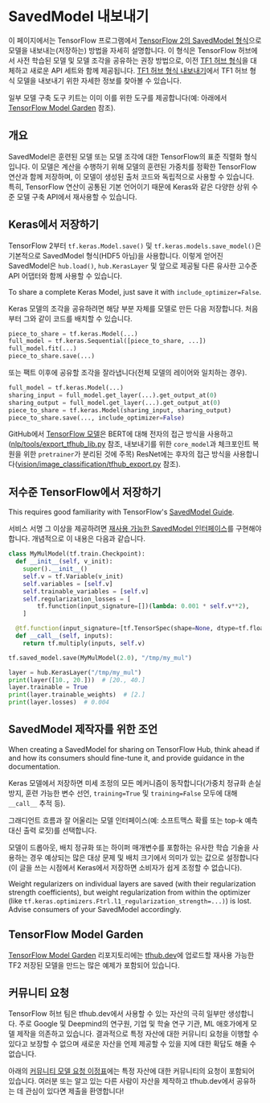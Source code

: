 <!--* freshness: { owner: 'maringeo' reviewed: '2021-04-12' review_interval: '6 months' } *-->

# SavedModel 내보내기

이 페이지에서는 TensorFlow 프로그램에서 [TensorFlow 2의 SavedModel 형식](https://www.tensorflow.org/guide/saved_model)으로 모델을 내보내는(저장하는) 방법을 자세히 설명합니다. 이 형식은 TensorFlow 허브에서 사전 학습된 모델 및 모델 조각을 공유하는 권장 방법으로, 이전 [TF1 허브 형식](tf1_hub_module.md)을 대체하고 새로운 API 세트와 함께 제공됩니다. [TF1 허브 형식 내보내기](exporting_hub_format.md)에서 TF1 허브 형식 모델을 내보내기 위한 자세한 정보를 찾아볼 수 있습니다.

일부 모델 구축 도구 키트는 이미 이를 위한 도구를 제공합니다(예: 아래에서 [TensorFlow Model Garden](#tensorflow-model-garden) 참조).

## 개요

SavedModel은 훈련된 모델 또는 모델 조각에 대한 TensorFlow의 표준 직렬화 형식입니다. 이 모델은 계산을 수행하기 위해 모델의 훈련된 가중치를 정확한 TensorFlow 연산과 함께 저장하며, 이 모델이 생성된 출처 코드와 독립적으로 사용할 수 있습니다. 특히, TensorFlow 연산이 공통된 기본 언어이기 때문에 Keras와 같은 다양한 상위 수준 모델 구축 API에서 재사용할 수 있습니다.

## Keras에서 저장하기

TensorFlow 2부터 `tf.keras.Model.save()` 및 `tf.keras.models.save_model()`은 기본적으로 SavedModel 형식(HDF5 아님)을 사용합니다. 이렇게 얻어진 SavedModel은 `hub.load()`, `hub.KerasLayer` 및 앞으로 제공될 다른 유사한 고수준 API 어댑터와 함께 사용할 수 있습니다.

To share a complete Keras Model, just save it with `include_optimizer=False`.

Keras 모델의 조각을 공유하려면 해당 부분 자체를 모델로 만든 다음 저장합니다. 처음부터 그와 같이 코드를 배치할 수 있습니다.

```python
piece_to_share = tf.keras.Model(...)
full_model = tf.keras.Sequential([piece_to_share, ...])
full_model.fit(...)
piece_to_share.save(...)
```

또는 팩트 이후에 공유할 조각을 잘라냅니다(전체 모델의 레이어와 일치하는 경우).

```python
full_model = tf.keras.Model(...)
sharing_input = full_model.get_layer(...).get_output_at(0)
sharing_output = full_model.get_layer(...).get_output_at(0)
piece_to_share = tf.keras.Model(sharing_input, sharing_output)
piece_to_share.save(..., include_optimizer=False)
```

GitHub에서 [TensorFlow 모델](https://github.com/tensorflow/models)은 BERT에 대해 전자의 접근 방식을 사용하고([nlp/tools/export_tfhub_lib.py](https://github.com/tensorflow/models/blob/master/official/nlp/tools/export_tfhub_lib.py) 참조, 내보내기를 위한 `core_model`과 체크포인트 복원을 위한 `pretrainer`가 분리된 것에 주목) ResNet에는 후자의 접근 방식을 사용합니다([vision/image_classification/tfhub_export.py](https://github.com/tensorflow/models/blob/master/official/vision/image_classification/resnet/tfhub_export.py) 참조).

## 저수준 TensorFlow에서 저장하기

This requires good familiarity with TensorFlow's [SavedModel Guide](https://www.tensorflow.org/guide/saved_model).

서비스 서명 그 이상을 제공하려면 [재사용 가능한 SavedModel 인터페이스](reusable_saved_models.md)를 구현해야 합니다. 개념적으로 이 내용은 다음과 같습니다.

```python
class MyMulModel(tf.train.Checkpoint):
  def __init__(self, v_init):
    super().__init__()
    self.v = tf.Variable(v_init)
    self.variables = [self.v]
    self.trainable_variables = [self.v]
    self.regularization_losses = [
        tf.function(input_signature=[])(lambda: 0.001 * self.v**2),
    ]

  @tf.function(input_signature=[tf.TensorSpec(shape=None, dtype=tf.float32)])
  def __call__(self, inputs):
    return tf.multiply(inputs, self.v)

tf.saved_model.save(MyMulModel(2.0), "/tmp/my_mul")

layer = hub.KerasLayer("/tmp/my_mul")
print(layer([10., 20.]))  # [20., 40.]
layer.trainable = True
print(layer.trainable_weights)  # [2.]
print(layer.losses)  # 0.004
```

## SavedModel 제작자를 위한 조언

When creating a SavedModel for sharing on TensorFlow Hub, think ahead if and how its consumers should fine-tune it, and provide guidance in the documentation.

Keras 모델에서 저장하면 미세 조정의 모든 메커니즘이 동작합니다(가중치 정규화 손실 방지, 훈련 가능한 변수 선언, `training=True` 및 `training=False` 모두에 대해 `__call__` 추적 등).

그래디언트 흐름과 잘 어울리는 모델 인터페이스(예: 소프트맥스 확률 또는 top-k 예측 대신 출력 로짓)를 선택합니다.

모델이 드롭아웃, 배치 정규화 또는 하이퍼 매개변수를 포함하는 유사한 학습 기술을 사용하는 경우 예상되는 많은 대상 문제 및 배치 크기에서 의미가 있는 값으로 설정합니다(이 글을 쓰는 시점에서 Keras에서 저장하면 소비자가 쉽게 조정할 수 없습니다).

Weight regularizers on individual layers are saved (with their regularization strength coefficients), but weight regularization from within the optimizer (like `tf.keras.optimizers.Ftrl.l1_regularization_strength=...)`) is lost. Advise consumers of your SavedModel accordingly.

<a name="tensorflow-model-garden"></a>

## TensorFlow Model Garden

[TensorFlow Model Garden](https://github.com/tensorflow/models/tree/master/official) 리포지토리에는 [tfhub.dev](https://tfhub.dev/)에 업로드할 재사용 가능한 TF2 저장된 모델을 만드는 많은 예제가 포함되어 있습니다.

## 커뮤니티 요청

TensorFlow 허브 팀은 tfhub.dev에서 사용할 수 있는 자산의 극히 일부만 생성합니다. 주로 Google 및 Deepmind의 연구원, 기업 및 학술 연구 기관, ML 애호가에게 모델 제작을 의존하고 있습니다. 결과적으로 특정 자산에 대한 커뮤니티 요청을 이행할 수 있다고 보장할 수 없으며 새로운 자산을 언제 제공할 수 있을 지에 대한 확답도 해줄 수 없습니다.

아래의 [커뮤니티 모델 요청 이정표](https://github.com/tensorflow/hub/milestone/1)에는 특정 자산에 대한 커뮤니티의 요청이 포함되어 있습니다. 여러분 또는 알고 있는 다른 사람이 자산을 제작하고 tfhub.dev에서 공유하는 데 관심이 있다면 제출을 환영합니다!

